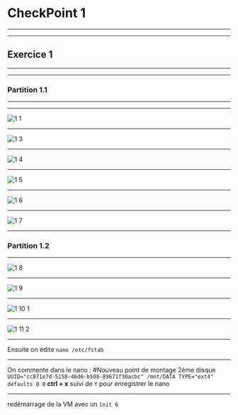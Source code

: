 # CheckPoint 1
***
***
## Exercice 1
***
***
### Partition 1.1
***
***
![1 1](https://github.com/user-attachments/assets/c922beb2-6e75-450b-b80b-62b333dc4102)
***
![1 3](https://github.com/user-attachments/assets/f0679592-51fd-46de-8220-ecc0b108af87)
***
![1 4](https://github.com/user-attachments/assets/8702e80f-2ece-43dc-b228-3d19ccf099b8)
***
![1 5](https://github.com/user-attachments/assets/12ade30d-598a-47f7-b0a9-08e8744481d8)
***
![1 6](https://github.com/user-attachments/assets/02617da2-a472-400b-b8a3-5e19cde03c1f)
***
![1 7](https://github.com/user-attachments/assets/b81cdd94-04a5-4765-8a06-bf296f2d5031)
***
### Partition 1.2
***
![1 8](https://github.com/user-attachments/assets/f1a7b398-a55f-487a-9705-3fa0fca9ecc3)
***
![1 9](https://github.com/user-attachments/assets/138b87c4-cc32-4098-ae94-a4b00933cefc)
***
![1 10 1](https://github.com/user-attachments/assets/08a4d549-3653-44be-b279-c955f06be6f3)
***
![1 11 2](https://github.com/user-attachments/assets/8853903d-b83f-4b72-97c5-35aaf7dbb523)
***
Ensuite on édite
```nano /etc/fstab```
***
On commente dans le nano : 
#Nouveau point de montage 2ème disque
```UUID="cc871e7d-5158-46d6-b508-89671f30acbc" /mnt/DATA TYPE="ext4" defaults 0 0```
**ctrl + x** suivi de ```Y``` pour enregistrer le nano
***
redémarrage de la VM avec un ```ìnit 6```

